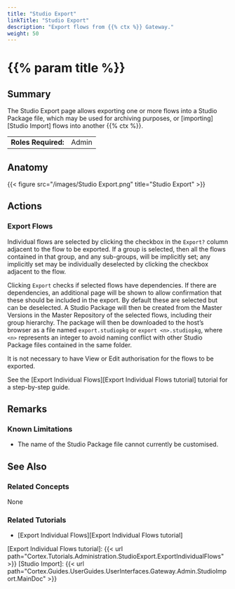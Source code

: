 ```yaml
---
title: "Studio Export"
linkTitle: "Studio Export"
description: "Export flows from {{% ctx %}} Gateway."
weight: 50
---
```


# {{% param title %}}

## Summary

The Studio Export page allows exporting one or more flows into a Studio Package file, which may be used for archiving purposes, or [importing][Studio Import] flows into another {{% ctx %}}.

|                              |                                                                 |
|------------------------------|-----------------------------------------------------------------|
| **Roles Required:**          | Admin                                                           |

## Anatomy

{{< figure src="/images/Studio Export.png" title="Studio Export" >}}

## Actions

### Export Flows

Individual flows are selected by clicking the checkbox in the `Export?` column adjacent to the flow to be exported. If a group is selected, then all the flows contained in that group, and any sub-groups, will be implicitly set; any implicitly set may be individually deselected by clicking the checkbox adjacent to the flow.

Clicking `Export` checks if selected flows have dependencies. If there are dependencies, an additional page will be shown to allow confirmation that these should be included in the export. By default these are selected but can be deselected. A Studio Package will then be created from the Master Versions in the Master Repository of the selected flows, including their group hierarchy. The package will then be downloaded to the host’s browser as a file named `export.studiopkg` or `export <n>.studiopkg`, where `<n>` represents an integer to avoid naming conflict with other Studio Package files contained in the same folder.

It is not necessary to have View or Edit authorisation for the flows to be exported.

See the [Export Individual Flows][Export Individual Flows tutorial] tutorial for a step-by-step guide.

## Remarks

### Known Limitations

* The name of the Studio Package file cannot currently be customised.

## See Also

### Related Concepts

None

### Related Tutorials

* [Export Individual Flows][Export Individual Flows tutorial]

[Export Individual Flows tutorial]: {{< url path="Cortex.Tutorials.Administration.StudioExport.ExportIndividualFlows" >}}
[Studio Import]: {{< url path="Cortex.Guides.UserGuides.UserInterfaces.Gateway.Admin.StudioImport.MainDoc" >}}
